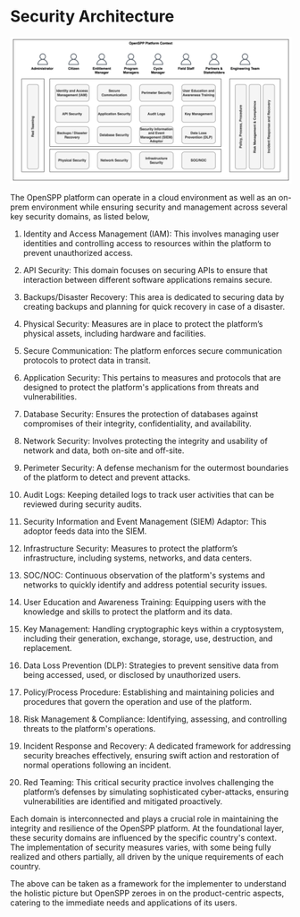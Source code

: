 # Security Architecture

![](images/security_architecture.jpg)

The OpenSPP platform can operate in a cloud environment as well as an on-prem environment while ensuring security and management across several key security domains, as listed below,

1. Identity and Access Management (IAM): This involves managing user identities and controlling access to resources within the platform to prevent unauthorized access.

2. API Security: This domain focuses on securing APIs to ensure that interaction between different software applications remains secure.

3. Backups/Disaster Recovery: This area is dedicated to securing data by creating backups and planning for quick recovery in case of a disaster.

4. Physical Security: Measures are in place to protect the platform’s physical assets, including hardware and facilities.

5. Secure Communication: The platform enforces secure communication protocols to protect data in transit.

6. Application Security: This pertains to measures and protocols that are designed to protect the platform's applications from threats and vulnerabilities.

7. Database Security: Ensures the protection of databases against compromises of their integrity, confidentiality, and availability.

8. Network Security: Involves protecting the integrity and usability of network and data, both on-site and off-site.

9. Perimeter Security: A defense mechanism for the outermost boundaries of the platform to detect and prevent attacks.

10. Audit Logs: Keeping detailed logs to track user activities that can be reviewed during security audits.

11. Security Information and Event Management (SIEM) Adaptor: This adoptor feeds data into the SIEM.

12. Infrastructure Security: Measures to protect the platform’s infrastructure, including systems, networks, and data centers.

13. SOC/NOC: Continuous observation of the platform's systems and networks to quickly identify and address potential security issues.

14. User Education and Awareness Training: Equipping users with the knowledge and skills to protect the platform and its data.

15. Key Management: Handling cryptographic keys within a cryptosystem, including their generation, exchange, storage, use, destruction, and replacement.

16. Data Loss Prevention (DLP): Strategies to prevent sensitive data from being accessed, used, or disclosed by unauthorized users.

17. Policy/Process Procedure: Establishing and maintaining policies and procedures that govern the operation and use of the platform.

18. Risk Management & Compliance: Identifying, assessing, and controlling threats to the platform's operations.

19. Incident Response and Recovery: A dedicated framework for addressing security breaches effectively, ensuring swift action and restoration of normal operations following an incident.

20. Red Teaming: This critical security practice involves challenging the platform’s defenses by simulating sophisticated cyber-attacks, ensuring vulnerabilities are identified and mitigated proactively.

Each domain is interconnected and plays a crucial role in maintaining the integrity and resilience of the OpenSPP platform. At the foundational layer, these security domains are influenced by the specific country's context. The implementation of security measures varies, with some being fully realized and others partially, all driven by the unique requirements of each country.

The above can be taken as a framework for the implementer to understand the holistic picture but OpenSPP zeroes in on the product-centric aspects, catering to the immediate needs and applications of its users.
